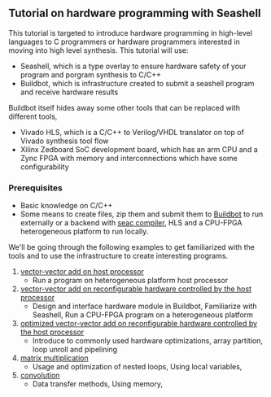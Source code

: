 Tutorial on hardware programming with Seashell
-------

This tutorial is targeted to introduce hardware programming in high-level languages to C programmers or hardware programmers interested in moving into high level synthesis. This tutorial will use:
 * Seashell, which is a type overlay to ensure hardware safety of your program and porgram synthesis to C/C++
 * Buildbot, which is infrastructure created to submit a seashell program and receive hardware results

Buildbot itself hides away some other tools that can be replaced with different tools,
 * Vivado HLS, which is a C/C++ to Verilog/VHDL translator on top of Vivado synthesis tool flow
 * Xilinx Zedboard SoC development board, which has an arm CPU and a Zync FPGA with memory and interconnections which have some configurability

### Prerequisites
* Basic knowledge on C/C++
* Some means to create files, zip them and submit them to [Buildbot](http://gorgonzola.cs.cornell.edu:8000/) to run externally
  or a backend with [seac compiler](https://github.com/cucapra/seashell), HLS and a CPU-FPGA heterogeneous platform to run locally.

We'll be going through the following examples to get familiarized with the tools and to use the infrastructure to create interesting programs.

1. [vector-vector add on host processor](https://capra.cs.cornell.edu/seashell/docs/hwtute-01.html)
   - Run a program on heterogeneous platform host processor
2. [vector-vector add on reconfigurable hardware controlled by the host processor](https://capra.cs.cornell.edu/seashell/docs/hwtute-02.html)
   - Design and interface hardware module in Buildbot, Familiarize with Seashell, Run a CPU-FPGA program on a heterogeneous platform
3. [optimized vector-vector add on reconfigurable hardware controlled by the host processor](https://capra.cs.cornell.edu/seashell/docs/hwtute-03.html)
   - Introduce to commonly used hardware optimizations, array partition, loop unroll and pipelining
4. [matrix multiplication](https://capra.cs.cornell.edu/seashell/docs/hwtute-04.html)
   - Usage and optimization of nested loops, Using local variables,
5. [convolution](https://capra.cs.cornell.edu/seashell/docs/hwtute-05.html)
   - Data transfer methods, Using memory,
